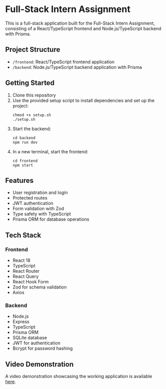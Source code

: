 # Full-Stack Intern Assignment

This is a full-stack application built for the Full-Stack Intern Assignment, consisting of a React/TypeScript frontend and Node.js/TypeScript backend with Prisma.

## Project Structure

- `/frontend`: React/TypeScript frontend application
- `/backend`: Node.js/TypeScript backend application with Prisma

## Getting Started

1. Clone this repository
2. Use the provided setup script to install dependencies and set up the project:
   ```
   chmod +x setup.sh
   ./setup.sh
   ```
3. Start the backend:
   ```
   cd backend
   npm run dev
   ```
4. In a new terminal, start the frontend:
   ```
   cd frontend
   npm start
   ```

## Features

- User registration and login
- Protected routes
- JWT authentication
- Form validation with Zod
- Type safety with TypeScript
- Prisma ORM for database operations

## Tech Stack

### Frontend
- React 18
- TypeScript
- React Router
- React Query
- React Hook Form
- Zod for schema validation
- Axios

### Backend
- Node.js
- Express
- TypeScript
- Prisma ORM
- SQLite database
- JWT for authentication
- Bcrypt for password hashing

## Video Demonstration

A video demonstration showcasing the working application is available [here](https://drive.google.com/your-video-link).

